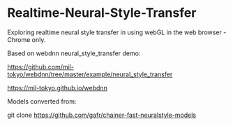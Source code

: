 # Realtime-Neural-Style-Transfer

Exploring realtime neural style transfer in using webGL in the web browser - Chrome only.

Based on webdnn neural_style_transfer demo:

https://github.com/mil-tokyo/webdnn/tree/master/example/neural_style_transfer

https://mil-tokyo.github.io/webdnn

Models converted from:

git clone https://github.com/gafr/chainer-fast-neuralstyle-models
